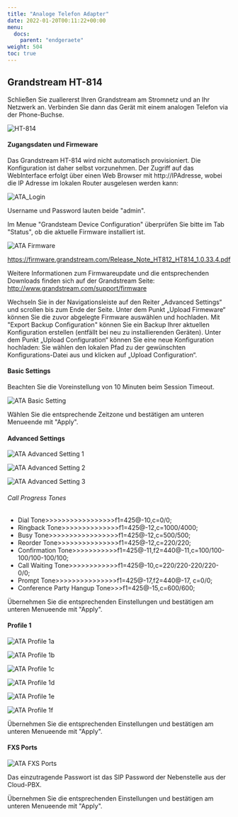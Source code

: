 ```yaml
---
title: "Analoge Telefon Adapter"
date: 2022-01-20T00:11:22+00:00
menu:
  docs:
    parent: "endgeraete"
weight: 504
toc: true
---
```


## Grandstream HT-814

Schließen Sie zuallererst Ihren Grandstream am Stromnetz und an Ihr Netzwerk an. Verbinden Sie dann das Gerät mit einem analogen Telefon via der Phone-Buchse.

<img src="/images/ht814.jpg" alt="HT-814"/>

#### Zugangsdaten und Firmeware

Das Grandstream HT-814 wird nicht automatisch provisioniert. Die Konfiguration ist daher selbst vorzunehmen.
Der Zugriff auf das WebInterface erfolgt über einen Web Browser mit http://IPAdresse, wobei die IP Adresse im lokalen Router ausgelesen werden kann:

![ATA_Login](https://user-images.githubusercontent.com/98472426/153013541-d360ff56-54ea-46d5-a651-2adefb915fc2.jpg)

Username und Password lauten beide "admin".

Im Menue "Grandsteam Device Configuration" überprüfen Sie bitte im Tab "Status", ob die aktuelle Firmware installiert ist.

![ATA Firmware](https://user-images.githubusercontent.com/98753538/152983105-1f5072ca-d8e5-4329-beb8-d8fb86408a5b.jpg)

https://firmware.grandstream.com/Release_Note_HT812_HT814_1.0.33.4.pdf

Weitere Informationen zum Firmwareupdate und die entsprechenden Downloads finden sich auf der Grandstream Seite: http://www.grandstream.com/support/firmware

Wechseln Sie in der Navigationsleiste auf den Reiter „Advanced Settings“ und scrollen bis zum Ende der Seite. Unter dem Punkt „Upload Firmeware“ können Sie die zuvor abgelegte Firmware auswählen und hochladen.
Mit "Export Backup Configuration" können Sie ein Backup Ihrer aktuellen Konfiguration erstellen (entfällt bei neu zu installierenden Geräten). Unter dem Punkt „Upload Configuration“ können Sie eine neue Konfiguration hochladen: Sie wählen den lokalen Pfad zu der gewünschten Konfigurations-Datei aus und klicken auf „Upload Configuration“.

#### Basic Settings

Beachten Sie die Voreinstellung von 10 Minuten beim Session Timeout.

![ATA Basic Setting](https://user-images.githubusercontent.com/98753538/152987589-de064f81-9a80-4af9-855b-2c678c5df960.jpg)

Wählen Sie die entsprechende Zeitzone und bestätigen am unteren Menueende mit "Apply". 

#### Advanced Settings

![ATA Advanced Setting 1](https://user-images.githubusercontent.com/98753538/152993085-9e822078-d8b2-4fb8-927c-45a2c5a59ae2.jpg)

![ATA Advanced Setting 2](https://user-images.githubusercontent.com/98753538/152993341-9497468f-470e-4dba-b2d0-48700a6d5cc1.jpg)

![ATA Advanced Setting 3](https://user-images.githubusercontent.com/98753538/152994356-9c31fc26-4820-4302-8472-e4911f4105d4.jpg)

###### Call Progress Tones

* Dial Tone>>>>>>>>>>>>>>>>>f1=425@-10,c=0/0;
* Ringback Tone>>>>>>>>>>>>>>f1=425@-12,c=1000/4000;
* Busy Tone>>>>>>>>>>>>>>>>>f1=425@-12,c=500/500; 
* Reorder Tone>>>>>>>>>>>>>>>f1=425@-12,c=220/220; 
* Confirmation Tone>>>>>>>>>>>f1=425@-11,f2=440@-11,c=100/100-100/100-100/100; 
* Call Waiting Tone>>>>>>>>>>>>f1=425@-10,c=220/220-220/220-0/0; 
* Prompt Tone>>>>>>>>>>>>>>>f1=425@-17,f2=440@-17, c=0/0; 
* Conference Party Hangup Tone>>>f1=425@-15,c=600/600; 

Übernehmen Sie die entsprechenden Einstellungen und bestätigen am unteren Menueende mit "Apply". 

#### Profile 1

![ATA Profile 1a](https://user-images.githubusercontent.com/98753538/152995771-2222ab95-cb9d-4a48-b043-6972b732f5a3.jpg)

![ATA Profile 1b](https://user-images.githubusercontent.com/98753538/152997833-82a5f4b8-bb80-404a-98b7-8c020d76ea02.jpg)

![ATA Profile 1c](https://user-images.githubusercontent.com/98753538/152997853-ade99b8d-a752-4e7c-867b-46c3ad457fac.jpg)

![ATA Profile 1d](https://user-images.githubusercontent.com/98753538/152998051-436127e7-19e8-4b02-989f-059c88f43d0b.jpg)

![ATA Profile 1e](https://user-images.githubusercontent.com/98753538/153001884-9cc66e53-7e67-4e8f-b5b6-5832479ad4e1.jpg)

![ATA Profile 1f](https://user-images.githubusercontent.com/98753538/153002274-b6b3e96b-891d-4887-a56f-807001b48d7f.jpg)

Übernehmen Sie die entsprechenden Einstellungen und bestätigen am unteren Menueende mit "Apply". 

#### FXS Ports

![ATA FXS Ports](https://user-images.githubusercontent.com/98753538/153009721-f5b4e79c-e7e6-484c-84c1-a41b695ec402.jpg)

Das einzutragende Passwort ist das SIP Password der Nebenstelle aus der Cloud-PBX.

Übernehmen Sie die entsprechenden Einstellungen und bestätigen am unteren Menueende mit "Apply". 



